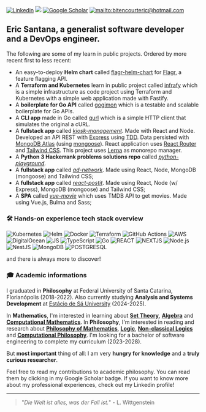 
[![Linkedin](https://img.shields.io/badge/LinkedIn-0077B5?style=for-the-badge&logo=linkedin&logoColor=white)](https://linkedin.com/in/ericbsantana)
[![](https://img.shields.io/badge/dev.to-0A0A0A?style=for-the-badge&logo=dev.to&logoColor=white)](https://dev.to/ericbsantana/)
[![Google Scholar](https://img.shields.io/static/v1?style=for-the-badge&message=Google+Scholar&color=4285F4&logo=Google+Scholar&logoColor=FFFFFF&label=)](https://scholar.google.com/citations?user=NEC0HhcAAAAJ&hl=en)
[![mailto:bitencourteric@hotmail.com](https://img.shields.io/badge/_-EMAIL-A97BFF.svg?style=for-the-badge&logo=)](mailto:bitencourteric@hotmail.com)

## **Eric Santana**, a generalist software developer and a DevOps engineer.

The following are some of my learn in public projects. Ordered by more recent first to less recent:

- An easy-to-deploy **Helm chart** called [flagr-helm-chart](https://github.com/ericbsantana/flagr-helm-chart) for [Flagr](https://github.com/openflagr/flagr), a feature flagging API.
- A **Terraform and Kubernetes** learn in public project called [infrafy](https://github.com/ericbsantana/infrafy) which is a simple infrastructure as code project using Terraform and Kubernetes with a simple web application made with Fastify.
- A **boilerplate for Go API** called [gogimon](https://github.com/ericbsantana/gogimon) which is a testable and scalable boilerplate for Go APIs.
- A **CLI app** made in Go called [gurl](https://github.com/ericbsantana/gurl) which is a simple HTTP client that simulates the original a cURL.
- A **fullstack app** called [_kiosk-management_](https://github.com/ericbsantana/kiosk-management). Made with React and Node. Developed an API REST with [Express](https://expressjs.com/) using [TDD](https://en.wikipedia.org/wiki/Test-driven_development). Data persisted with [MongoDB Atlas](https://www.mongodb.com/atlas/database) (using [mongoose](https://mongoosejs.com/)). React application uses [React Router](https://reactrouter.com/en/main) and [Tailwind CSS](https://tailwindcss.com/). This project uses [Lerna](https://github.com/lerna/lerna) as monorepo manager.
- A **Python 3 Hackerrank problems solutions repo** called [_python-playground_](https://github.com/ericbsantana/python-playground).
- A **fullstack app** called [_ad-network_](https://github.com/ericbsantana/ad-network). Made using React, Node, MongoDB (mongoose) and Tailwind CSS;
- A **fullstack app** called [_react-postit_](https://github.com/ericbsantana/react-postit). Made using React, Node (w/ Express), MongoDB (mongoose) and Tailwind CSS;
- A **SPA** called [_vue-movie_](https://github.com/ericbsantana/vue-movie) which uses TMDB API to get movies. Made using Vue.js, Bulma and Sass;

### 🛠️ Hands-on experience tech stack overview

![Kubernetes](https://img.shields.io/badge/kubernetes-%23326ce5.svg?style=for-the-badge&logo=kubernetes&logoColor=white)
![Helm](https://img.shields.io/badge/helm-%230F1689.svg?style=for-the-badge&logo=helm&logoColor=white)
![Docker](https://img.shields.io/static/v1?style=for-the-badge&message=Docker&color=2496ED&logo=Docker&logoColor=FFFFFF&label=)
![Terraform](https://img.shields.io/badge/terraform-%235835CC.svg?style=for-the-badge&logo=terraform&logoColor=white)
![GitHub Actions](https://img.shields.io/badge/github%20actions-%232671E5.svg?style=for-the-badge&logo=githubactions&logoColor=white)
![AWS](https://img.shields.io/badge/AWS-%23FF9900.svg?style=for-the-badge&logo=amazon&logoColor=white)
![DigitalOcean](https://img.shields.io/badge/DigitalOcean-%230167ff.svg?style=for-the-badge&logo=digitalOcean&logoColor=white)
![JS](https://img.shields.io/badge/JavaScript-F7DF1E?style=for-the-badge&logo=javascript&logoColor=black)
![TypeScript](https://img.shields.io/badge/typescript-%23007ACC.svg?style=for-the-badge&logo=typescript&logoColor=white)
![Go](https://img.shields.io/badge/Go-00ADD8?style=for-the-badge&logo=go&logoColor=white)
![REACT](https://img.shields.io/badge/React-20232A?style=for-the-badge&logo=react&logoColor=61DAFB)
![NEXTJS](https://img.shields.io/badge/next.js-000000?style=for-the-badge&logo=nextdotjs&logoColor=white)
![Node.js](https://img.shields.io/badge/node.js-%2343853D.svg?style=for-the-badge&logo=node.js&logoColor=white)
![NestJS](https://img.shields.io/badge/nestjs-%23E0234E.svg?style=for-the-badge&logo=nestjs&logoColor=white)
![MongoDB](https://img.shields.io/static/v1?style=for-the-badge&message=MongoDB&color=47A248&logo=MongoDB&logoColor=FFFFFF&label=)
![POSTGRESQL](https://img.shields.io/badge/PostgreSQL-316192?style=for-the-badge&logo=postgresql&logoColor=white)

and there is always more to discover!

### 🎓 Academic informations

I graduated in **Philosophy** at Federal University of Santa Catarina, Florianópolis (2018-2022). Also currently studying **Analysis and Systems Development** at [Estácio de Sá University](https://www.estacio.br/) (2024-2025).

In **Mathematics**, I'm interested in learning about [**Set Theory**](https://en.wikipedia.org/wiki/Set_theory), [**Algebra**](https://en.wikipedia.org/wiki/Algebra) and [**Computational Mathematics**](https://en.wikipedia.org/wiki/Computational_mathematics). In **Philosophy**, I'm interested in reading and research about [**Philosophy of Mathematics**](https://plato.stanford.edu/entries/philosophy-mathematics/), [**Logic**](https://plato.stanford.edu/entries/logic-classical/), [**Non-classical Logics**](https://plato.stanford.edu/entries/logic-paraconsistent/) and [**Computational Philosophy**](https://plato.stanford.edu/entries/computational-philosophy/). I'm looking for a bachelor of software engineering to complete my curriculum (2023-2028).

But **most important** thing of all: I am very **hungry for knowledge** and a **truly curious researcher**.

Feel free to read my contributions to academic philosophy. You can read them by clicking in my Google Scholar badge. If you want to know more about my professional experiences, check out my Linkedin profile!

---

> "_Die Welt ist alles, was der Fall ist._" - L. Wittgenstein
